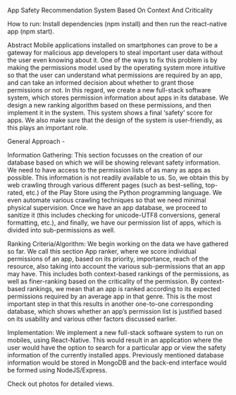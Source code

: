 App Safety Recommendation System Based On Context And Criticality

How to run: Install dependencies (npm install) and then run the react-native app (npm start).

Abstract
Mobile applications installed on smartphones can prove to be a gateway for malicious app developers to steal important user data without the user even knowing about it. One of the ways to fix this problem is by making the permissions model used by the operating system more intuitive so that the user can understand what permissions are required by an app, and can take an informed decision about whether to grant those permissions or not. In this regard, we create a new full-stack software system, which stores permission information about apps in its database. We design a new ranking algorithm based on these permissions, and then implement it in the system. This system shows a final ‘safety’ score for apps. We also make sure that the design of the system is user-friendly, as this plays an important role.

General Approach -

Information Gathering: This section focusses on the creation of our database based on which we will be showing relevant safety information. We need to have access to the permission lists of as many as apps as possible. This information is not readily available to us. So, we obtain this by web crawling through various different pages (such as best-selling, top-rated, etc.) of the Play Store using the Python programming language. We even automate various crawling techniques so that we need minimal physical supervision. Once we have an app database, we proceed to sanitize it (this includes checking for unicode-UTF8 conversions, general formatting, etc.), and finally, we have our permission list of apps, which is divided into sub-permissions as well.

Ranking Criteria/Algorithm: We begin working on the data we have gathered so far. We call this section App ranker, where we score individual permissions of an app, based on its priority, importance, reach of the resource, also taking into account the various sub-permissions that an app may have. This includes both context-based rankings of the permissions, as well as finer-ranking based on the criticality of the permission. By context-based rankings, we mean that an app is ranked according to its expected permissions required by an average app in that genre. This is the most important step in that this results in another one-to-one corresponding database, which shows whether an app’s permission list is justified based on its usability and various other factors discussed earlier.

Implementation: We implement a new full-stack software system to run on mobiles, using React-Native. This would result in an application where the user would have the option to search for a particular app or view the safety information of the currently installed apps. Previously mentioned database information would be stored in MongoDB and the back-end interface would be formed using NodeJS/Express.

Check out photos for detailed views.
